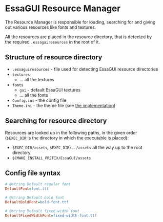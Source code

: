 # EssaGUI Resource Manager

The Resource Manager is responsible for loading, searching for and giving out various resources like fonts and textures. 

All the resources are placed in the resource directory, that is detected by the required `.essaguiresources` in the root of it.

## Structure of resource directory

- `.essaguiresources` - file used for detecting EssaGUI resource directories
- `textures`
    - ... all the textures
- `fonts`
    - `gui` - default EssaGUI textures
    - ... all the fonts
- `Config.ini` - the config file
- `Theme.ini` - the theme file (see [the implementation](/EssaGUI/GUI/Theme.cpp))

## Searching for resource directory

Resources are looked up in the following paths, in the given order (`$EXEC_DIR` is the directory in which the executable is placed):

* `$EXEC_DIR/assets`, `$EXEC_DIR/../assets` all the way up to the root directory
* `$CMAKE_INSTALL_PREFIX/EssaGUI/assets`

## Config file syntax

```ini
# @string Default regular font
DefaultFont=font.ttf

# @string Default bold font
DefaultBoldFont=bold-font.ttf

# @string Default fixed width font
DefaultFixedWidthFont=fixed-width-font.ttf
```
